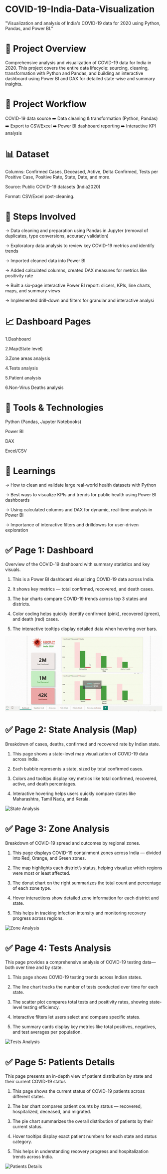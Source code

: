 # COVID-19-India-Data-Visualization
"Visualization and analysis of India's COVID-19 data for 2020 using Python, Pandas, and Power BI."


# 📌 Project Overview
Comprehensive analysis and visualization of COVID-19 data for India in 2020. This project covers the entire data lifecycle: sourcing, cleaning, transformation with Python and Pandas, and building an interactive dashboard using Power BI and DAX for detailed state-wise and summary insights.

# 🔄 Project Workflow
COVID-19 data source ➡️ Data cleaning & transformation (Python, Pandas) ➡️ Export to CSV/Excel ➡️ Power BI dashboard reporting ➡️ Interactive KPI analysis

# 📊 Dataset
Columns: Confirmed Cases, Deceased, Active, Delta Confirmed, Tests per Positive Case, Positive Rate, State, Date, and more.

Source: Public COVID-19 datasets (India2020)

Format: CSV/Excel post-cleaning.

# 🔧 Steps Involved
-> Data cleaning and preparation using Pandas in Jupyter (removal of duplicates, type conversions, accuracy validation)

-> Exploratory data analysis to review key COVID-19 metrics and identify trends

-> Imported cleaned data into Power BI

-> Added calculated columns, created DAX measures for metrics like positivity rate

-> Built a six-page interactive Power BI report: slicers, KPIs, line charts, maps, and summary views

-> Implemented drill-down and filters for granular and interactive analysi

# 📈 Dashboard Pages
  1.Dashboard
  
  2.Map(State level)
  
  3.Zone areas analysis
  
  4.Tests analysis
  
  5.Patient analysis
  
  6.Non-Virus Deaths analysis

# 🚀 Tools & Technologies
Python (Pandas, Jupyter Notebooks)

Power BI

DAX

Excel/CSV

# 🧠 Learnings
-> How to clean and validate large real-world health datasets with Python

-> Best ways to visualize KPIs and trends for public health using Power BI dashboards

-> Using calculated columns and DAX for dynamic, real-time analysis in Power BI

-> Importance of interactive filters and drilldowns for user-driven exploration


# ✅ Page 1: Dashboard
Overview of the COVID-19 dashboard with summary statistics and key visuals.
  
1. This is a Power BI dashboard visualizing COVID-19 data across India.

2. It shows key metrics — total confirmed, recovered, and death cases.

3. The bar charts compare COVID-19 trends across top 3 states and districts.

4. Color coding helps quickly identify confirmed (pink), recovered (green), and death (red) cases.

5. The interactive tooltips display detailed data when hovering over bars.

![Dashboard](gifs/Dashboard.gif)


# ✅ Page 2: State Analysis (Map)
Breakdown of cases, deaths, confirmed and recovered rate by Indian state.

1. This page shows a state-level map visualization of COVID-19 data across India.

2. Each bubble represents a state, sized by total confirmed cases.

3. Colors and tooltips display key metrics like total confirmed, recovered, active, and death percentages.

4. Interactive hovering helps users quickly compare states like Maharashtra, Tamil Nadu, and Kerala.

![State Analysis](gifs/Map_analysis(state).gif)

# ✅ Page 3: Zone Analysis
Breakdown of COVID-19 spread and outcomes by regional zones.

1. This page displays COVID-19 containment zones across India — divided into Red, Orange, and Green zones.

2. The map highlights each district’s status, helping visualize which regions were most or least affected.

3. The donut chart on the right summarizes the total count and percentage of each zone type.

4. Hover interactions show detailed zone information for each district and state.

5. This helps in tracking infection intensity and monitoring recovery progress across regions.

![Zone Analysis](gifs/Zone_areas_analysis.gif)

# ✅ Page 4: Tests Analysis

This page provides a comprehensive analysis of COVID-19 testing data—both over time and by state.

1. This page shows COVID-19 testing trends across Indian states.

2. The line chart tracks the number of tests conducted over time for each state.

3. The scatter plot compares total tests and positivity rates, showing state-level testing efficiency.

4. Interactive filters let users select and compare specific states.

5. The summary cards display key metrics like total positives, negatives, and test averages per population.

![Tests Analysis](gifs/Tests_analysis.gif)

# ✅ Page 5: Patients Details

This page presents an in-depth view of patient distribution by state and their current COVID-19 status

1. This page shows the current status of COVID-19 patients across different states.

2. The bar chart compares patient counts by status — recovered, hospitalized, deceased, and migrated.

3. The pie chart summarizes the overall distribution of patients by their current status.

4. Hover tooltips display exact patient numbers for each state and status category.

5. This helps in understanding recovery progress and hospitalization trends across India.

![Patients Details](gifs/Patients_details_analysis.gif)
